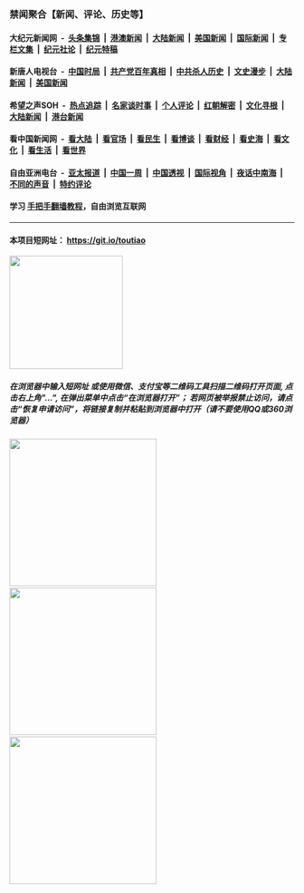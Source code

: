 ### 禁闻聚合【新闻、评论、历史等】

#### 大纪元新闻网 &nbsp;-&nbsp; [头条集锦](indexes/E头条集锦.md?t=02130455) &nbsp;|&nbsp; [港澳新闻](indexes/E港澳新闻.md?t=02130455)  &nbsp;|&nbsp; [大陆新闻](indexes/E大陆新闻.md?t=02130455) &nbsp;|&nbsp; [美国新闻](indexes/E美国新闻.md?t=02130455) &nbsp;|&nbsp; [国际新闻](indexes/E国际新闻.md?t=02130455) &nbsp;|&nbsp; [专栏文集](indexes/E专栏文集.md?t=02130455) &nbsp;|&nbsp; [纪元社论](indexes/E纪元社论.md?t=02130455) &nbsp;|&nbsp; [纪元特稿](indexes/E纪元特稿.md?t=02130455) 

#### 新唐人电视台 &nbsp;-&nbsp; [中国时局](indexes/N中国时局.md?t=02130455) &nbsp;|&nbsp; [共产党百年真相](indexes/N共产党百年真相.md?t=02130455) &nbsp;|&nbsp; [中共杀人历史](indexes/N中共杀人历史.md?t=02130455) &nbsp;|&nbsp; [文史漫步](indexes/N文史漫步.md?t=02130455) &nbsp;|&nbsp; [大陆新闻](indexes/N大陆新闻.md?t=02130455) &nbsp;|&nbsp; [美国新闻](indexes/N美国新闻.md?t=02130455)

#### 希望之声SOH &nbsp;-&nbsp; [热点追踪](indexes/H热点追踪.md?t=02130455) &nbsp;|&nbsp; [名家谈时事](indexes/H名家谈时事.md?t=02130455) &nbsp;|&nbsp; [个人评论](indexes/H个人评论.md?t=02130455)  &nbsp;|&nbsp; [红朝解密](indexes/H红朝解密.md?t=02130455) &nbsp;|&nbsp; [文化寻根](indexes/H文化寻根.md?t=02130455) &nbsp;|&nbsp; [大陆新闻](indexes/H大陆新闻.md?t=02130455) &nbsp;|&nbsp; [港台新闻](indexes/H港台新闻.md?t=02130455)

#### 看中国新闻网 &nbsp;-&nbsp; [看大陆](indexes/S看大陆.md?t=02130455) &nbsp;|&nbsp; [看官场](indexes/S看官场.md?t=02130455) &nbsp;|&nbsp; [看民生](indexes/S看民生.md?t=02130455)  &nbsp;|&nbsp; [看博谈](indexes/S看博谈.md?t=02130455) &nbsp;|&nbsp; [看财经](indexes/S看财经.md?t=02130455) &nbsp;|&nbsp; [看史海](indexes/S看史海.md?t=02130455) &nbsp;|&nbsp; [看文化](indexes/S看文化.md?t=02130455) &nbsp;|&nbsp; [看生活](indexes/S看生活.md?t=02130455) &nbsp;|&nbsp; [看世界](indexes/S看世界.md?t=02130455)

#### 自由亚洲电台 &nbsp;-&nbsp; [亚太报道](indexes/R亚太报道.md?t=02130455) &nbsp;|&nbsp; [中国一周](indexes/R中国一周.md?t=02130455) &nbsp;|&nbsp; [中国透视](indexes/R中国透视.md?t=02130455)  &nbsp;|&nbsp; [国际视角](indexes/R国际视角.md?t=02130455) &nbsp;|&nbsp; [夜话中南海](indexes/R夜话中南海.md?t=02130455) &nbsp;|&nbsp; [不同的声音](indexes/R不同的声音.md?t=02130455) &nbsp;|&nbsp; [特约评论](indexes/R特约评论.md?t=02130455)

#### 学习 [手把手翻墙教程](https://github.com/gfw-breaker/guides/wiki)，自由浏览互联网

----

#### 本项目短网址： https://git.io/toutiao
<img src="https://raw.githubusercontent.com/gfw-breaker/banned-news/master/scripts/img/qr.png" width="200px"/>  

##### 在浏览器中输入短网址 或使用微信、支付宝等二维码工具扫描二维码打开页面, 点击右上角"...", 在弹出菜单中点击“在浏览器打开”； 若网页被举报禁止访问，请点击“恢复申请访问”，将链接复制并粘贴到浏览器中打开（请不要使用QQ或360浏览器）

<img src="https://raw.githubusercontent.com/gfw-breaker/banned-news/master/scripts/img/1.png" width="260px"/> &nbsp; <img src="https://raw.githubusercontent.com/gfw-breaker/banned-news/master/scripts/img/2.png" width="260px"/> &nbsp; <img src="https://raw.githubusercontent.com/gfw-breaker/banned-news/master/scripts/img/3.png" width="260px"/>
